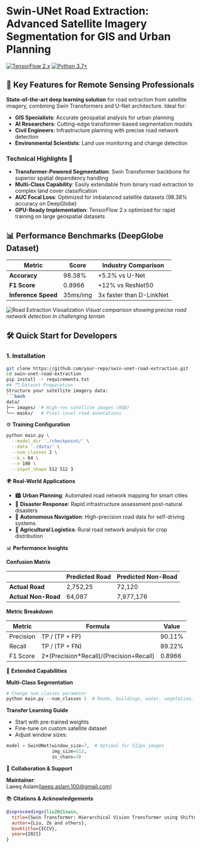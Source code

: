 # Swin-UNet Road Extraction: Advanced Satellite Imagery Segmentation for GIS and Urban Planning

[![TensorFlow 2.x](https://img.shields.io/badge/TensorFlow-2.10%2B-orange)](https://www.tensorflow.org/)
[![Python 3.7+](https://img.shields.io/badge/Python-3.7%2B-blue)](https://www.python.org/)

## 🚀 Key Features for Remote Sensing Professionals
**State-of-the-art deep learning solution** for road extraction from satellite imagery, combining Swin Transformers and U-Net architecture. Ideal for:

- **GIS Specialists**: Accurate geospatial analysis for urban planning
- **AI Researchers**: Cutting-edge transformer-based segmentation models
- **Civil Engineers**: Infrastructure planning with precise road network detection
- **Environmental Scientists**: Land use monitoring and change detection

### Technical Highlights 🔬
- **Transformer-Powered Segmentation**: Swin Transformer backbone for superior spatial dependency handling
- **Multi-Class Capability**: Easily extendable from binary road extraction to complex land cover classification
- **AUC Focal Loss**: Optimized for imbalanced satellite datasets (98.38% accuracy on DeepGlobe)
- **GPU-Ready Implementation**: TensorFlow 2.x optimized for rapid training on large geospatial datasets

## 📊 Performance Benchmarks (DeepGlobe Dataset)
| Metric          | Score    | Industry Comparison |
|-----------------|----------|---------------------|
| **Accuracy**    | 98.38%   | +5.2% vs U-Net      |
| **F1 Score**     | 0.8966   | +12% vs ResNet50    |
| **Inference Speed** | 35ms/img | 3x faster than D-LinkNet |

![Road Extraction Visualization](Results/3.png)
*Visual comparison showing precise road network detection in challenging terrain*

## 🛠️ Quick Start for Developers

### 1. Installation
```bash
git clone https://github.com/your-repo/swin-unet-road-extraction.git
cd swin-unet-road-extraction
pip install -r requirements.txt
## 🗂️ Dataset Preparation
Structure your satellite imagery data:
```bash
data/
├── images/  # High-res satellite images (RGB)
└── masks/   # Pixel-level road annotations
```
⚙️ **Training Configuration**

```bash
python main.py \
  --model_dir './checkpoint/' \
  --data './data/' \
  --num_classes 2 \
  --b_s 64 \
  --e 100 \
  --input_shape 512 512 3

```
🌍 **Real-World Applications**

- 🏙️ **Urban Planning**: Automated road network mapping for smart cities
- 🚨 **Disaster Response**: Rapid infrastructure assessment post-natural disasters
- 🚗 **Autonomous Navigation**: High-precision road data for self-driving systems
- 🌾 **Agricultural Logistics**: Rural road network analysis for crop distribution

📊 **Performance Insights**

**Confusion Matrix**

|                     | Predicted Road | Predicted Non-Road |
|---------------------|----------------|--------------------|
| **Actual Road**      | 2,752,25       | 72,120             |
| **Actual Non-Road**  | 64,087         | 7,977,176          |

**Metric Breakdown**

| Metric     | Formula                              | Value   |
|------------|--------------------------------------|---------|
| Precision  | TP / (TP + FP)                       | 90.11%  |
| Recall     | TP / (TP + FN)                       | 89.22%  |
| F1 Score   | 2*(Precision*Recall)/(Precision+Recall) | 0.8966  |

🔧 **Extended Capabilities**

**Multi-Class Segmentation**

```python
# Change num_classes parameter
python main.py --num_classes 5  # Roads, buildings, water, vegetation, bare soil
```
**Transfer Learning Guide**

- Start with pre-trained weights
- Fine-tune on custom satellite dataset
- Adjust window sizes:

```python
model = SwinUNet(window_size=7,  # Optimal for 512px images
                 img_size=512,
                 in_chans=3)
```
🤝 **Collaboration & Support**


**Maintainer**:  
Laeeq Aslam(laeeq.aslam.100@gmail.com)

📚 **Citations & Acknowledgements**

```bibtex
@inproceedings{liu2021swin,
  title={Swin Transformer: Hierarchical Vision Transformer using Shifted Windows},
  author={Liu, Ze and others},
  booktitle={ICCV},
  year={2021}
}
